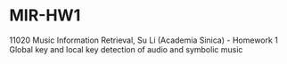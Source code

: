 # MIR-HW1
11020 Music Information Retrieval, Su Li (Academia Sinica) - Homework 1 Global key and local key detection of audio and symbolic music
